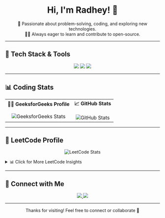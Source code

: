<h1 align="center">Hi, I'm Radhey! 👋</h1>

<p align="center">
  🚀 Passionate about problem-solving, coding, and exploring new technologies. <br>
  👨‍💻 Always eager to learn and contribute to open-source.
</p>

---

## 🚀 Tech Stack & Tools

<p align="center">
  <img src="https://img.shields.io/badge/C++-00599C?style=flat-square&logo=c%2B%2B&logoColor=white" />
  <img src="https://img.shields.io/badge/Java-007396?style=flat-square&logo=java&logoColor=white" />
  <img src="https://img.shields.io/badge/GitHub-181717?style=flat-square&logo=github&logoColor=white" />
  <!-- Add more tools here -->
</p>

---

## 📊 Coding Stats

<table>
  <tr>
    <td align="center">
      <b>👨‍💻 GeeksforGeeks Profile</b><br><br>
      <img src="https://geeks-for-geeks-stats-api.vercel.app/?userName=radheyshayam2005" alt="GeeksforGeeks Stats" />
    </td>
    <td align="center">
      <b>📈 GitHub Stats</b><br><br>
      <img src="https://github-readme-stats.vercel.app/api?username=RADHE-SHYAM-03&show_icons=true&theme=radical" alt="GitHub Stats" />
    </td>
  </tr>
</table>

---

## 🧠 LeetCode Profile

<p align="center">
  <img src="https://leetcard.jacoblin.cool/sham_dravid_03?theme=dark&font=Noto%20Sans%20Runic&ext=heatmap" alt="LeetCode Stats" />
</p>

<details>
  <summary>📊 Click for More LeetCode Insights</summary>

  ### 📌 Recent Activity  
  <img src="https://leetcard.jacoblin.cool/sham_dravid_03?ext=activity" alt="Recent Activity" />

  ### 🧪 Contest Rating History  
  <img src="https://leetcard.jacoblin.cool/sham_dravid_03?ext=contest" alt="Contest History" />

  ### 🔥 Weekly Activity Heatmap  
  <img src="https://leetcard.jacoblin.cool/sham_dravid_03?ext=heatmap" alt="Heatmap" />

</details>

---

## 🔗 Connect with Me

<p align="center">
  <a href="https://github.com/RADHE-SHYAM-03" target="_blank">
    <img src="https://img.shields.io/badge/GitHub-RADHE--SHYAM--03-181717?style=for-the-badge&logo=github&logoColor=white" />
  </a>
  <a href="https://www.linkedin.com/in/radhe-shyam-6b5780236/" target="_blank">
    <img src="https://img.shields.io/badge/LinkedIn-Radhey%20Shyam-0077B5?style=for-the-badge&logo=linkedin&logoColor=white" />
  </a>
</p>

---

<p align="center">Thanks for visiting! Feel free to connect or collaborate 🤝</p>
